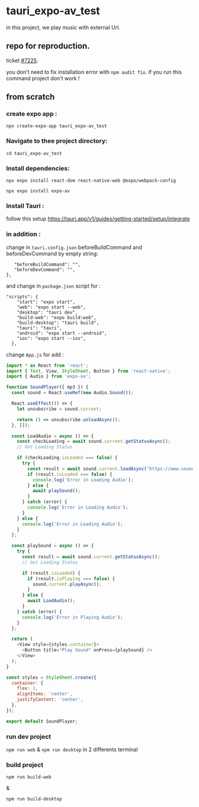 # tauri_expo-av_test
in this project, we play music with external Url.

## repo for reproduction.

ticket [#7225](https://github.com/tauri-apps/tauri/issues/7225).

you don't need to fix installation error with ```npm audit fix```. if you run this command project don't work !

## from scratch
### create expo app :
```npx create-expo-app tauri_expo-av_test```

### Navigate to thee project directory:
```cd tauri_expo-av_test```

### Install dependencies:

```npx expo install react-dom react-native-web @expo/webpack-config```

```npx expo install expo-av```

### Install Tauri :

follow this setup  https://tauri.app/v1/guides/getting-started/setup/integrate

### in addition : 

change in ```tauri.config.json``` beforeBuildCommand and beforeDevCommand by empty string:

 ``` "build": {
    "beforeBuildCommand": "",
    "beforeDevCommand": "",
 },
 ```

and change in ```package.json``` script for :
 
```
"scripts": {
    "start": "expo start",
    "web": "expo start --web",
    "desktop": "tauri dev",
    "build-web": "expo build:web",
    "build-desktop": "tauri build",
    "tauri": "tauri",
    "android": "expo start --android",
    "ios": "expo start --ios",
  },
```
change ```App.js``` for add :

```javascript
import * as React from 'react';
import { Text, View, StyleSheet, Button } from 'react-native';
import { Audio } from 'expo-av';

function SoundPlayer({ mp3 }) {
  const sound = React.useRef(new Audio.Sound());

  React.useEffect(() => {
    let unsubscribe = sound.current;

    return () => unsubscribe.unloadAsync();
  }, []);

  const LoadAudio = async () => {
    const checkLoading = await sound.current.getStatusAsync();
    // Get Loading Status

    if (checkLoading.isLoaded === false) {
      try {
        const result = await sound.current.loadAsync("https://www.soundhelix.com/examples/mp3/SoundHelix-Song-1.mp3", {}, true);
        if (result.isLoaded === false) {
          console.log('Error in Loading Audio');
        } else {
          await playSound();
        }
      } catch (error) {
        console.log('Error in Loading Audio');
      }
    } else {
      console.log('Error in Loading Audio');
    }
  };

  const playSound = async () => {
    try {
      const result = await sound.current.getStatusAsync();
      // Get Loading Status

      if (result.isLoaded) {
        if (result.isPlaying === false) {
          sound.current.playAsync();
        }
      } else {
        await LoadAudio();
      }
    } catch (error) {
      console.log('Error in Playing Audio');
    }
  };

  return (
    <View style={styles.container}>
      <Button title="Play Sound" onPress={playSound} />
    </View>
  );
}

const styles = StyleSheet.create({
  container: {
    flex: 1,
    alignItems: 'center',
    justifyContent: 'center',
  },
});

export default SoundPlayer;
```

### run dev project

```npm run web``` &  ```npm run desktop``` in 2 differents terminal

### build project

```npm run build-web```

&

```npm run build-desktop```

